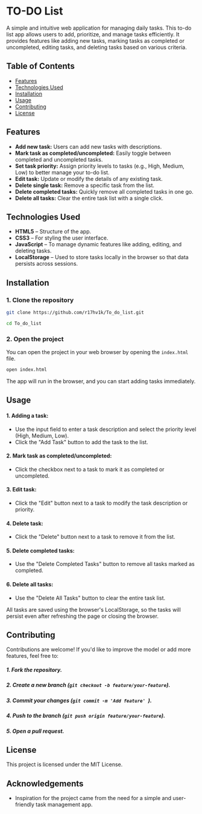 
# TO-DO List

A simple and intuitive web application for managing daily tasks. This to-do list app allows users to add, prioritize, and manage tasks efficiently. It provides features like adding new tasks, marking tasks as completed or uncompleted, editing tasks, and deleting tasks based on various criteria.


## Table of Contents

- [Features](#features)
- [Technologies Used](#technologies-used)
- [Installation](#installation)
- [Usage](#usage)
- [Contributing](#contributing)
- [License](#license)

## Features

- **Add new task:** Users can add new tasks with descriptions.
- **Mark task as completed/uncompleted:** Easily toggle between completed and uncompleted tasks.
- **Set task priority:** Assign priority levels to tasks (e.g., High, Medium, Low) to better manage your to-do list.
- **Edit task:** Update or modify the details of any existing task.
- **Delete single task:** Remove a specific task from the list.
- **Delete completed tasks:** Quickly remove all completed tasks in one go.
- **Delete all tasks:** Clear the entire task list with a single click.



## Technologies Used

- **HTML5** – Structure of the app.
- **CSS3** – For styling the user interface.
- **JavaScript** – To manage dynamic features like adding, editing, and deleting tasks.
- **LocalStorage** – Used to store tasks locally in the browser so that data persists across sessions.



## Installation

### 1. Clone the repository

```bash
git clone https://github.com/r17hv1k/To_do_list.git
```

```bash
cd To_do_list
```

### 2. Open the project

You can open the project in your web browser by opening the ```index.html``` file.

```bash
open index.html
```
The app will run in the browser, and you can start adding tasks immediately.


## Usage

#### 1. Adding a task:

- Use the input field to enter a task description and select the priority level (High, Medium, Low).
- Click the "Add Task" button to add the task to the list.

#### 2. Mark task as completed/uncompleted:

- Click the checkbox next to a task to mark it as completed or uncompleted.

#### 3. Edit task:

- Click the "Edit" button next to a task to modify the task description or priority.

#### 4. Delete task:

- Click the "Delete" button next to a task to remove it from the list.

#### 5. Delete completed tasks:

- Use the "Delete Completed Tasks" button to remove all tasks marked as completed.

#### 6. Delete all tasks:

- Use the "Delete All Tasks" button to clear the entire task list.


All tasks are saved using the browser's LocalStorage, so the tasks will persist even after refreshing the page or closing the browser.


## Contributing

Contributions are welcome! If you'd like to improve the model or add more features, feel free to:

##### 1. Fork the repository.
##### 2. Create a new branch (```git checkout -b feature/your-feature```).
##### 3. Commit your changes (```git commit -m 'Add feature' ```).
##### 4. Push to the branch (```git push origin feature/your-feature```).
##### 5. Open a pull request.



## License

This project is licensed under the MIT License.


## Acknowledgements

- Inspiration for the project came from the need for a simple and user-friendly task management app.
